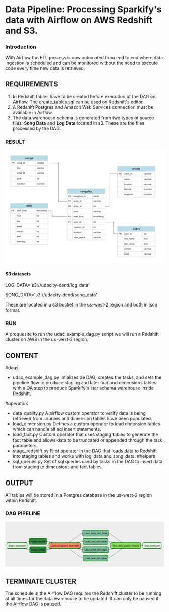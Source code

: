 # Data Pipeline: Processing Sparkify's data with Airflow on AWS Redshift and S3.

### Introduction
With Airflow the ETL process is now automated from end to end where data ingestion is scheduled and can be monitored without the need to execute code every time new data is retrieved.

## REQUIREMENTS

1) In Redshift tables have to be created before execution of the DAG on Airflow. The create_tables.sql can be used on Redshift's editor.
2) A Redshift Postgres and Amazon Web Services connection must be available in Airflow.
3) The data warehouse schema is generated from two types of source files: **Song Data** and **Log Data** located in s3. These are the files processed by the DAG. 

### RESULT

![alt_text](erd.png "Sparkify Star Schema in Redshift Postgres")

#### S3 datasets 

LOG_DATA='s3://udacity-dend/log_data'

SONG_DATA='s3://udacity-dend/song_data'

These are located in a s3 bucket in the us-west-2 region and both in json format. 

### RUN
A prequesite to run the udac_example_dag.py script we will run a Redshift cluster on AWS in the us-west-2 region.

## CONTENT
#dags
- udac_example_dag.py
Intializes de DAG, creates the tasks, and sets the pipeline flow to produce staging and later fact and dimensions tables with a QA step to produce Sparkify's star schema warehouse inside Redshift. 

#operators
- data_quality.py
A airflow custom operator to verify data is being retrieved from sources and dimension tables have been populated.
- load_dimension.py
Defines a custom operator to load dimension tables which can handle all sql insert statements.
- load_fact.py
Custom operator that uses staging tables to generate the fact table and allows data to be truncated or appended through the task parameters.
- stage_redshift.py
First operator in the DAG that loads data to Redshift into staging tables and works with log_data and song_data.
#helpers
- sql_queries.py
Set of sql queries used by tasks in the DAG to insert data from staging to dimensions and fact tables.


## OUTPUT

All tables will be stored in a Postgres database in the us-west-2 region within Redshift.

### DAG PIPELINE

![alt_text](dag.png "DAG Data Lineage")

## TERMINATE CLUSTER

The schedule in the Airflow DAG requires the Redshift cluster to be running at all times for the data warehouse to be updated. It can only be paused if the Airflow DAG is paused.
